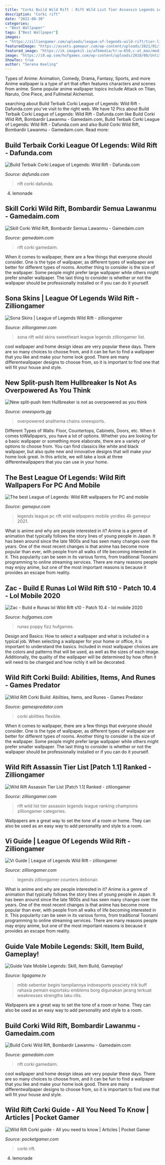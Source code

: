 ```yaml
---
title: "Corki Build Wild Rift : Rift Wild List Tier Assassin Legends League Ranking Champions Zilliongamer Categories"
description: "Corki rift"
date: "2022-08-30"
categories:
- "Best Wallpaper"
tags: ["Best Wallpaper"]
images:
- "https://zilliongamer.com/uploads/league-of-legends-wild-rift/tier-list/wild-rift-assassin-tier-list/wild-rift-assassin-tier-list-featured.jpg"
featuredImage: "https://assets.gamepur.com/wp-content/uploads/2021/01/14060941/Yordles-850x478.jpg"
featured_image: "https://ik.imagekit.io/afkmedia/tr:w-650,c-at_max/media/images/21158-ff2fa06e1ab05da7f2c44b4b5b1dea8c.jpeg"
image: "https://i0.wp.com/hufgames.com/wp-content/uploads/2018/08/Untitled-29.jpg?resize=925%2C487&amp;ssl=1"
ShowToc: true
author: "Serena Keeling"
---
```



Types of Anime: Animation, Comedy, Drama, Fantasy, Sports, and more
Anime wallpaper is a type of art that often features characters and scenes from anime. Some popular anime wallpaper topics include Attack on Titan, Naruto, One Piece, and Fullmetal Alchemist.

	

		
searching about Build Terbaik Corki League of Legends: Wild Rift - Dafunda.com you've visit to the right web. We have 12 Pics about Build Terbaik Corki League of Legends: Wild Rift - Dafunda.com like Build Corki Wild Rift, Bombardir Lawanmu - Gamedaim.com, Build Terbaik Corki League of Legends: Wild Rift - Dafunda.com and also Build Corki Wild Rift, Bombardir Lawanmu - Gamedaim.com. Read more:
		
    
## Build Terbaik Corki League Of Legends: Wild Rift - Dafunda.com

<img loading=lazy src="https://dafunda.com/wp-content/uploads/2021/01/Build-Corki-Wild-Rift-400x225.jpg" onerror="this.onerror=null;this.src='https://tse1.mm.bing.net/th?id=OIP.bA6t1AltnroOF8YXoE7YXgAAAA&amp;pid=15.1';" alt="Build Terbaik Corki League of Legends: Wild Rift - Dafunda.com">

_Source: dafunda.com_

>rift corki dafunda. 

	

4. lemonade 

    
## Skill Corki Wild Rift, Bombardir Semua Lawanmu - Gamedaim.com

<img loading=lazy src="https://gamedaim.com/wp-content/uploads/2021/01/Skill-Corki-Wild-Rift-750x375.jpg" onerror="this.onerror=null;this.src='https://tse4.mm.bing.net/th?id=OIP.ciXf163RDTljmpY_QEx8ogHaDt&amp;pid=15.1';" alt="Skill Corki Wild Rift, Bombardir Semua Lawanmu - Gamedaim.com">

_Source: gamedaim.com_

>rift corki gamedaim. 

	

When it comes to wallpaper, there are a few things that everyone should consider. One is the type of wallpaper, as different types of wallpaper are better for different types of rooms. Another thing to consider is the size of the wallpaper. Some people might prefer large wallpaper while others might prefer smaller wallpaper. The last thing to consider is whether or not the wallpaper should be professionally installed or if you can do it yourself.

    
## Sona Skins | League Of Legends Wild Rift - Zilliongamer

<img loading=lazy src="https://zilliongamer.com/uploads/league-of-legends-wild-rift/skins/sona/sweetheart-sona-wild-rift-skins.jpg" onerror="this.onerror=null;this.src='https://tse4.mm.bing.net/th?id=OIP.Hqu1gINqaLVV3VeupVCU_AHaEC&amp;pid=15.1';" alt="Sona Skins | League of Legends Wild Rift - zilliongamer">

_Source: zilliongamer.com_

>sona rift wild skins sweetheart league legends zilliongamer list. 

	

cool wallpaper and home design ideas are very popular these days. There are so many choices to choose from, and it can be fun to find a wallpaper that you like and make your home look good. There are many differentwallpaper designs to choose from, so it is important to find one that will fit your house and style.

    
## New Split-push Item Hullbreaker Is Not As Overpowered As You Think

<img loading=lazy src="https://cdn.oneesports.gg/cdn-data/2021/06/LeagueOfLegends_Hullbreaker_Fiora-1536x864.jpg" onerror="this.onerror=null;this.src='https://tse3.mm.bing.net/th?id=OIP.GCXdZGjWRjneFVlo--J-twHaEK&amp;pid=15.1';" alt="New split-push item Hullbreaker is not as overpowered as you think">

_Source: oneesports.gg_

>overpowered anathema chains oneesports. 

	

Different Types of Walls: Floor, Countertops, Cabinets, Doors, etc.
When it comes toWallpapers, you have a lot of options. Whether you are looking for a basic wallpaper or something more elaborate, there are a variety of options to choose from. You can find classics like white and black wallpaper, but also quite new and innovative designs that will make your home look great. In this article, we will take a look at three differentwallpapers that you can use in your home.

    
## The Best League Of Legends: Wild Rift Wallpapers For PC And Mobile

<img loading=lazy src="https://assets.gamepur.com/wp-content/uploads/2021/01/14060941/Yordles-850x478.jpg" onerror="this.onerror=null;this.src='https://tse4.mm.bing.net/th?id=OIP.NCTT6Xch419Xnkt0w10DGAHaEK&amp;pid=15.1';" alt="The best League of Legends: Wild Rift wallpapers for PC and mobile">

_Source: gamepur.com_

>legends league pc rift wild wallpapers mobile yordles 4k gamepur 2021. 

	

What is anime and why are people interested in it?
Anime is a genre of animation that typically follows the story lines of young people in Japan. It has been around since the late 1800s and has seen many changes over the years. One of the most recent changes is that anime has become more popular than ever, with people from all walks of life becoming interested in it. This popularity can be seen in its various forms, from traditional Toonami programming to online streaming services. There are many reasons people may enjoy anime, but one of the most important reasons is because it provides an escape from reality.

    
## Zac - Build E Runas Lol Wild Rift S10 - Patch 10.4 - Lol Mobile 2020

<img loading=lazy src="https://i0.wp.com/hufgames.com/wp-content/uploads/2018/08/Untitled-29.jpg?resize=925%2C487&amp;ssl=1" onerror="this.onerror=null;this.src='https://tse4.mm.bing.net/th?id=OIP.5zIWHgJLL9mfHWf91vyzlgHaD5&amp;pid=15.1';" alt="Zac - Build e Runas lol Wild Rift s10 - Patch 10.4 - lol mobile 2020">

_Source: hufgames.com_

>runas poppy fizz hufgames. 

	

Design and Basics: How to select a wallpaper and what is included in a typical job.
When selecting a wallpaper for your home or office, it is important to understand the basics. Included in most wallpaper choices are the colors and patterns that will be used, as well as the sizes of each image. Additionally, the quality of the wallpaper will be determined by how often it will need to be changed and how richly it will be decorated.

    
## Wild Rift Corki Build: Abilities, Items, And Runes - Games Predator

<img loading=lazy src="https://ik.imagekit.io/afkmedia/tr:w-650,c-at_max/media/images/21158-ff2fa06e1ab05da7f2c44b4b5b1dea8c.jpeg" onerror="this.onerror=null;this.src='https://tse3.mm.bing.net/th?id=OIP.xuaxNa5bNAD90FpJHvTIrwHaDa&amp;pid=15.1';" alt="Wild Rift Corki Build: Abilities, Items, and Runes - Games Predator">

_Source: gamespredator.com_

>corki abilities flexible. 

	

When it comes to wallpaper, there are a few things that everyone should consider. One is the type of wallpaper, as different types of wallpaper are better for different types of rooms. Another thing to consider is the size of the wallpaper. Some people might prefer large wallpaper while others might prefer smaller wallpaper. The last thing to consider is whether or not the wallpaper should be professionally installed or if you can do it yourself.

    
## Wild Rift Assassin Tier List [Patch 1.1] Ranked - Zilliongamer

<img loading=lazy src="https://zilliongamer.com/uploads/league-of-legends-wild-rift/tier-list/wild-rift-assassin-tier-list/wild-rift-assassin-tier-list-featured.jpg" onerror="this.onerror=null;this.src='https://tse1.mm.bing.net/th?id=OIP.QBlTApJr511E3RFGAYOT1gHaD3&amp;pid=15.1';" alt="Wild Rift Assassin Tier List [Patch 1.1] Ranked - zilliongamer">

_Source: zilliongamer.com_

>rift wild list tier assassin legends league ranking champions zilliongamer categories. 

	

Wallpapers are a great way to set the tone of a room or home. They can also be used as an easy way to add personality and style to a room.

    
## Vi Guide | League Of Legends Wild Rift - Zilliongamer

<img loading=lazy src="https://zilliongamer.com/uploads/league-of-legends-wild-rift/skins/vi/demon-vi-wild-rift-skins.jpg" onerror="this.onerror=null;this.src='https://tse4.mm.bing.net/th?id=OIP.jxJoUhximxZ_cDptdzd66AHaEC&amp;pid=15.1';" alt="Vi Guide | League of Legends Wild Rift - zilliongamer">

_Source: zilliongamer.com_

>legends zilliongamer counters debonair. 

	

What is anime and why are people interested in it?
Anime is a genre of animation that typically follows the story lines of young people in Japan. It has been around since the late 1800s and has seen many changes over the years. One of the most recent changes is that anime has become more popular than ever, with people from all walks of life becoming interested in it. This popularity can be seen in its various forms, from traditional Toonami programming to online streaming services. There are many reasons people may enjoy anime, but one of the most important reasons is because it provides an escape from reality.

    
## Guide Vale Mobile Legends: Skill, Item Build, Gameplay!

<img loading=lazy src="https://www.ligagame.tv/images/vale-mobile-legends-guide_9aa58.jpg" onerror="this.onerror=null;this.src='https://tse4.mm.bing.net/th?id=OIP.8AnG78OmwpnuKGkUIS7NEgHaEK&amp;pid=15.1';" alt="Guide Vale Mobile Legends: Skill, Item Build, Gameplay!">

_Source: ligagame.tv_

>mlbb sebentar begini tampilannya indoesports posciety trik buff rahasia pemain esportsku emblems borg digunakan jarang terkuat weaknesses strengths laku rilis. 

	

Wallpapers are a great way to set the tone of a room or home. They can also be used as an easy way to add personality and style to a room.

    
## Build Corki Wild Rift, Bombardir Lawanmu - Gamedaim.com

<img loading=lazy src="https://gamedaim.com/wp-content/uploads/2021/01/Build-Corki-Wild-Rift-750x375.jpg" onerror="this.onerror=null;this.src='https://tse4.mm.bing.net/th?id=OIP.1SED9Oz7urYu2W7UbhxLPAHaDt&amp;pid=15.1';" alt="Build Corki Wild Rift, Bombardir Lawanmu - Gamedaim.com">

_Source: gamedaim.com_

>rift corki gamedaim. 

	

cool wallpaper and home design ideas are very popular these days. There are so many choices to choose from, and it can be fun to find a wallpaper that you like and make your home look good. There are many differentwallpaper designs to choose from, so it is important to find one that will fit your house and style.

    
## Wild Rift Corki Guide - All You Need To Know | Articles | Pocket Gamer

<img loading=lazy src="https://media.pocketgamer.com/artwork/na-30672-1609898695/league of legends wild rift ios android corki item build.JPG" onerror="this.onerror=null;this.src='https://tse4.mm.bing.net/th?id=OIP.j15oHh5l3AgOw9a6YpxcJAHaBU&amp;pid=15.1';" alt="Wild Rift Corki guide - All you need to know | Articles | Pocket Gamer">

_Source: pocketgamer.com_

>corki rift. 

	

4. lemonade 

